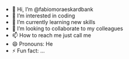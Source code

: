 - 👋 Hi, I’m @fabiomoraeskardbank
- 👀 I’m interested in coding
- 🌱 I’m currently learning new skills
- 💞️ I’m looking to collaborate to my colleagues
- 📫 How to reach me just call me
- 😄 Pronouns: He
- ⚡ Fun fact: ...

<!---
fabiomoraeskardbank/fabiomoraeskardbank is a ✨ special ✨ repository because its `README.md` (this file) appears on your GitHub profile.
You can click the Preview link to take a look at your changes.
--->
